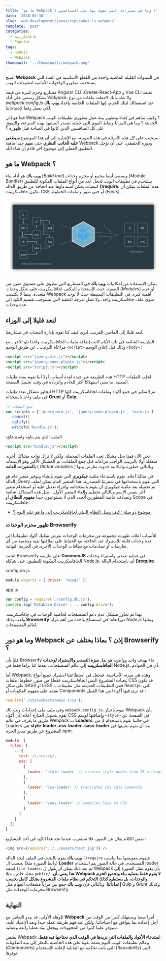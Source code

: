 ```yaml
---
title: 'ما هو Webpack ؟ وما هي مميزاته التي تفوق بها على المنافسين ؟'
date: '2018-04-30'
slug: 'web-development/javascript/what-is-webpack'
template: 'post'
categories:
  - جافاسكريبت
  - Popular
tags:
  - nodejs
  - Webpack
thumbnail: '../thumbnails/webpack.png'
---
```


أصبح **Webpack** في السنوات القليلة الماضية واحدة من القطع الأساسية في العتاد التي يستخدمه مطورو الواجهات الأمامية لتطبيقات الويب.

مشاريع وحزم كبيرة من قيمة Angular CLI ،Create-React-App و Vue CLI تعتمد بشكل رسمي على أداة _Webpack_، ولا شك بأنك لاحظت ملفات من نوع _webpack.config.js_ عند استعمالك لتلك الحزم، إنها الملفات الخاصة بإعداد **ويب باك** لكي يعمل وفقا لإحتياجاتنا.

فما هو إذن Webpack ؟ وكيف ساهم في إغناء وتطوير بيئة عمل مطوري تطبيقات الويب الحديثة ؟ وما هي المزايا ونقاط القوى التي جعلته يتصدر المشهد بهذه السرعة، والتفوق على كل المنافسين الذين كانوا في الساحة قبل ظهوره ؟

سنجيب على كل هذه الأسئلة في هذه التدوينة، مع الإشارة إلى أن هذا الموضوع **سيطغى عليه الجانب النظري** حتى نفهم جيدا ماهية Webpack ودوره الحقيقي، على أن نؤجل التطبيق العملي إلى موضوع آخر قادم إن شاء الله.

## ما هو Webpack ؟

**ويب باك** هو أداة بناء (_Build tool_) ويسمى أيضا مجمع أو محزم وحدات (Module Bundler) يستخدم في تطبيقات الويب لجعل عدد من أنواع الملفات المكونة للتطبيق كتبعيات يمكن استدعاؤها عند الحاجة عن طريق الدالة **()require**. هذه الملفات يمكن أن تكون جافاسكريبت، CSS أو حتى صور و ملفات الخطوط (_Fonts_).

[![Webpack Dependency Graph](../images/webpack-depenency-graph.png)](../images/webpack-depenency-graph.png)

يمكن الإستفادة من إمكانيات **ويب باك** في المشاريع التي تنطوي على مستوى معين من التعقيد، حيث الإستخدام المكثف لجافاسكريبت على شكل وحدات (_Modules_) أو حزم متعددة. بينما لا يكتسب Webpack أهمية كبرى في التطبيقات البسيطة حيث لا يوجد سوى ملف جافاسكريبت واحد، ولا تصل لدرجة التعقيد التي تستوجب تقسيم الكود إلى عدة وحدات.

## لنعد قليلا إلى الوراء

لنعد قليلا إلى الماضي القريب، لنرى كيف كنا نقوم بإدارة التبعيات في مشاريعنا.

الطريقة الشائعة في تلك الأيام كانت إضافة ملفات الجافاسكريبت واحدا تلو الآخر ـ مع مراعاة الترتيب ـ عن طريق الوسم `<script>` وذلك قبل إغلاق الوسم `<body>` :

```html
<script src="jquery.min.js"></script>
<script src="jquery.some.plugin.js"></script>
<script src="script.js"></script>
```

هذه الطريقة غير جيدة لعدة أسباب، أولا أننا نقوم بعدة طلبات HTTP لجلب الملفات المعنية، ما يعني استهلاكا أكثر للخادم والزيادة في وقت تحميل الصفحة.

لتجاوز مشكل تعدد طلبات HTTP تم التفكير في جمع أكواد وملفات لجافاسكريبت كلها في ملف واحد باستخدام **Grunt** أو **Gulp**.

```js
// جمع الملفات
var scripts = ['jquery.min.js', 'jquery.some.plugin.js', 'main.js']
  .concat()
  .uglify()
  .writeTo('bundle.js');
```

الملف الذي يتم بناؤه واستدعاؤه

```html
<script src="bundle.js"></script>
```

نحن الآن قمنا بحل مشكل تعدد الملفات المحملة، ولكن لا نزال نواجه مشاكل أخرى متعقلة أولا بالترتيب الواجب مراعاته قبل جمع الملفات، ثم المشكل الأكبر وهو الإستعانة **بالمتغيرات العامة** ( _Global variables_ ) وبالتالي خطورة وإمكانية حدوث تعارض بينها.

في مثالنا أعلاه، نقوم باستدعاء مكتبة **جيكويري** التي تقوم بإنشاء وتوفير متغير عام هو الدالة jQuery التي نقوم باستخدامها في شفرتنا المصدرية. هذا المتغير العام يمكن لملف تم تحميله بعد مكتبة جيكويري أن يقوم باستخدامه وإجراء تعديل عليه أو استخدام متغير آخر بنفس الإسم وبالتالي تحطيم وإلغاء المتغير الأول... مثل هذه المشاكل شائعة وتصادف خاصة المطورين الجدد الذي لا يستوعبون جيدا **مفهوم النطاق** أو Scope في جافاسكريبت.

- [موضوع ذو صلة : كيف وصل النظام البيئي لجافاسكريبت إلى ما هو عليه اليوم ؟ ](https://www.tutomena.com/web-development/javascript/javascript-ecosystem-history/)

### ظهور محزم الوحدات Browserify

للأسباب أعلاه، ظهرت مجموعة من محزمات الوحدات بغرض تفكيك أكواد تطبيقاتنا إلى عدة وحدات قابلة للإستيراد عند الحاجة، مع الحفاظ على نطاقتها نقية ومحمية من أي تعارضات أو تصادمات مع نطاقات الوحدات الأخرى في الحزمة النهائية.

اعتمد Browserify على طريقة **CommonJS** في عملية تصدير واستيراد وحدات الجافاسكريبت المكونة للتطبيق، على شاكلة Node.js، أي باستخدام الدالة **()require**.

<div class="filename">config.db.js</div>

```js
module.exports = { driver: 'mysql' };
```

<div class="filename">app.js</div>

```js
var config = require('./config.db.js');
console.log('Database Driver : ', config.driver);
```

بهذا تم تجاوز مشكل عدم دعم المتصفحات لخاصية الوحدات في جافاسكريبت. ولعب بذلك **Browserify** دورا هاما في استنساخ واحدة من أهم مزايا _Node.js_ ونقلها لعالم المتصفحات.

## وما هو دور Webpack إذن ؟ بماذا يختلف عن Browserify ؟

قلنا بأن Browserify جاء بهدف واحد وواضح، هو نقل **ميزة التصدير والإستيراد لوحدات الجافاسكريبت** إلى عالم المتصفحات، بعدما كنا نراها فقط في Node.js، أي في الخوادم.

أما Webpack، وهذه هي ميزته الأساسية، فيجعل في استطاعتنا استيراد جميع أنواع تبعيات المشروع (ليس الجافاسكريبت فقط) من صور، خطوط، ملفات CSS قد تكون على شكل SASS أو LESS... ففي التطبيقات الحديثة، مثل تطبيقات React.js، التي تعتمد على مفهوم المكونات أو Components قد نرى فيها أكوادا من هذا القبيل :

```js
require('./stylesheets/main.scss');
```

وفي ملف ملف إعدادات ويب باك `webpack.config.js`، نقوم باخبار Webpack بأن يقوم بتحويل العبارة أعلاه إلى أكواد CSS وإضافتها لوسم `<style>` في الصفحة عن طريق ما يعرف في عالم Webpack ب **Loaders**. في حالتنا نقوم باستخدام 3 من Loaders هي **style-loader** ،**css-loader** ،**sass-loader** بعد أن نقوم بتثبيتها في المشروع عن طريق مدير الحزم npm.

```js
module: {
  rules: [
    ...{
      test: /\.scss\$/,
      use: [
        {
          loader: 'style-loader' // creates style nodes from JS strings
        },
        {
          loader: 'css-loader' // translates CSS into CommonJS
        },
        {
          loader: 'sass-loader' // compiles Sass to CSS
        }
      ]
    }
  ];
}
```

نفس الكلام يقال عن الصور، فلا تستغرب عندما تجد هذا الكود في أحد المشاريع :

```js
<img src={require('../../assets/test.jpg')} />
```

**ويب باك** يقوم بالبحث في الملف ليجد الدالة `()require` فيقوم بتعويضها بما يناسب (رابط الصورة مثلا) بحسب ال **Loader** المستخدم، في حالة الصور يتم استخدام loader اسمه `file-loader`، ثم بعد ذلك يمكن أن نقول ل Webpack بأن يقوم بنقل الصورة إلى مجلد خاص، مثلا `public/`. **هذا يعني بأن Webpack لا يقوم فقط بعملية بناء وتجميع الحزم والوحدات، بل يستطيع كذلك التحكم في نظام ملفات المشروع بشكل كامل بحسب إعداداتنا**. وبالتالي فإن **ويب باك** جمع بين مزايا مشغلات المهام مثل Gulp و Grunt وكذلك محزمات الوحدات مثل Browserify.

## النهاية

للوهلة الأولى، قد يبدو التعامل مع **Webpack** أمرا صعبا ويستهلك كثيرا من الوقت من أجل إعداده بما يتوافق مع احتياجاتنا. ولكن عند فهم طريقة عمله جيدا وبعد الإعتياد عليه، سيوفر علينا كثيرا من المجهودات ويجعل بيئة عملنا رائعة وعملية.

يضمن Webpack **استدعاء الأكواد والملفات التي نريدها في الوقت الذي نحتاجها فيه فقط**، وعالم تطبيقات الويب اليوم يعتمد بقوة على هذه الخاصية بالنظر إلى بنية المكونات (_Components_) التي باتت تحكمه مع القابلية لإعادة الإستخدام (_Reusability_) التي توفرها.
